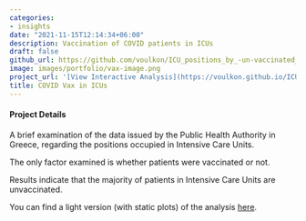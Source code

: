 ```yaml
---
categories:
- insights
date: "2021-11-15T12:14:34+06:00"
description: Vaccination of COVID patients in ICUs
draft: false
github_url: https://github.com/voulkon/ICU_positions_by_-un-vaccinated_in_Greece
image: images/portfolio/vax-image.png
project_url: '[View Interactive Analysis](https://voulkon.github.io/ICU_positions_by_-un-vaccinated_in_Greece/Vax-in-Greece%20-%20Interactive.html)' 
title: COVID Vax in ICUs
---
```



#### Project Details

A brief examination of the data issued by the Public Health Authority in Greece, regarding the positions occupied in Intensive Care Units.

The only factor examined is whether patients were vaccinated or not.

Results indicate that the majority of patients in Intensive Care Units are unvaccinated.

You can find a light version (with static plots) of the analysis [here](https://voulkon.github.io/ICU_positions_by_-un-vaccinated_in_Greece/Vax-in-Greece%20-%20Static.html). 
